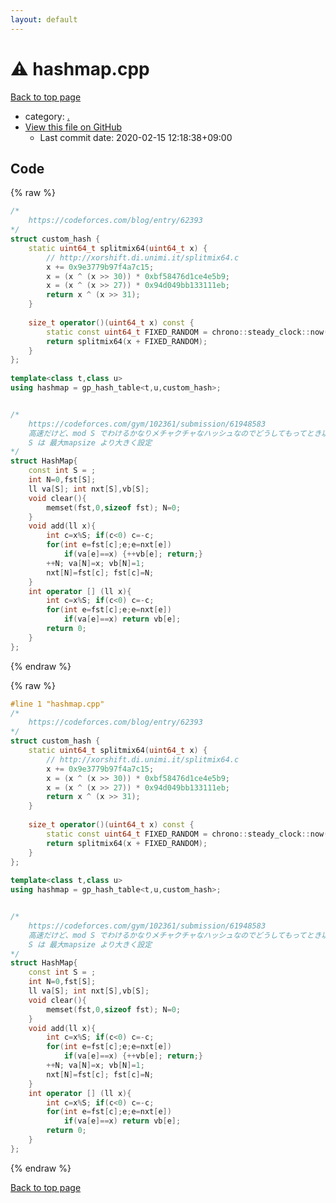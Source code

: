 ```yaml
---
layout: default
---
```


<!-- mathjax config similar to math.stackexchange -->
<script type="text/javascript" async
  src="https://cdnjs.cloudflare.com/ajax/libs/mathjax/2.7.5/MathJax.js?config=TeX-MML-AM_CHTML">
</script>
<script type="text/x-mathjax-config">
  MathJax.Hub.Config({
    TeX: { equationNumbers: { autoNumber: "AMS" }},
    tex2jax: {
      inlineMath: [ ['$','$'] ],
      processEscapes: true
    },
    "HTML-CSS": { matchFontHeight: false },
    displayAlign: "left",
    displayIndent: "2em"
  });
</script>

<script type="text/javascript" src="https://cdnjs.cloudflare.com/ajax/libs/jquery/3.4.1/jquery.min.js"></script>
<script src="https://cdn.jsdelivr.net/npm/jquery-balloon-js@1.1.2/jquery.balloon.min.js" integrity="sha256-ZEYs9VrgAeNuPvs15E39OsyOJaIkXEEt10fzxJ20+2I=" crossorigin="anonymous"></script>
<script type="text/javascript" src="../assets/js/copy-button.js"></script>
<link rel="stylesheet" href="../assets/css/copy-button.css" />


# :warning: hashmap.cpp

<a href="../index.html">Back to top page</a>

* category: <a href="../index.html#5058f1af8388633f609cadb75a75dc9d">.</a>
* <a href="{{ site.github.repository_url }}/blob/master/hashmap.cpp">View this file on GitHub</a>
    - Last commit date: 2020-02-15 12:18:38+09:00




## Code

<a id="unbundled"></a>
{% raw %}
```cpp
/*
	https://codeforces.com/blog/entry/62393
*/
struct custom_hash {
	static uint64_t splitmix64(uint64_t x) {
		// http://xorshift.di.unimi.it/splitmix64.c
		x += 0x9e3779b97f4a7c15;
		x = (x ^ (x >> 30)) * 0xbf58476d1ce4e5b9;
		x = (x ^ (x >> 27)) * 0x94d049bb133111eb;
		return x ^ (x >> 31);
	}
 
	size_t operator()(uint64_t x) const {
		static const uint64_t FIXED_RANDOM = chrono::steady_clock::now().time_since_epoch().count();
		return splitmix64(x + FIXED_RANDOM);
	}
};
 
template<class t,class u>
using hashmap = gp_hash_table<t,u,custom_hash>;


/*
    https://codeforces.com/gym/102361/submission/61948583
	高速だけど、mod S でわけるかなりメチャクチャなハッシュなのでどうしてもってとき以外は使わない
	S は 最大mapsize より大きく設定
*/
struct HashMap{
	const int S = ;
    int N=0,fst[S];
	ll va[S]; int nxt[S],vb[S];
	void clear(){
		memset(fst,0,sizeof fst); N=0;
	}
	void add(ll x){
		int c=x%S; if(c<0) c=-c;
		for(int e=fst[c];e;e=nxt[e])
			if(va[e]==x) {++vb[e]; return;}
		++N; va[N]=x; vb[N]=1;
		nxt[N]=fst[c]; fst[c]=N;
	}
	int operator [] (ll x){
		int c=x%S; if(c<0) c=-c;
		for(int e=fst[c];e;e=nxt[e])
			if(va[e]==x) return vb[e];
		return 0;
	}
};
```
{% endraw %}

<a id="bundled"></a>
{% raw %}
```cpp
#line 1 "hashmap.cpp"
/*
	https://codeforces.com/blog/entry/62393
*/
struct custom_hash {
	static uint64_t splitmix64(uint64_t x) {
		// http://xorshift.di.unimi.it/splitmix64.c
		x += 0x9e3779b97f4a7c15;
		x = (x ^ (x >> 30)) * 0xbf58476d1ce4e5b9;
		x = (x ^ (x >> 27)) * 0x94d049bb133111eb;
		return x ^ (x >> 31);
	}
 
	size_t operator()(uint64_t x) const {
		static const uint64_t FIXED_RANDOM = chrono::steady_clock::now().time_since_epoch().count();
		return splitmix64(x + FIXED_RANDOM);
	}
};
 
template<class t,class u>
using hashmap = gp_hash_table<t,u,custom_hash>;


/*
    https://codeforces.com/gym/102361/submission/61948583
	高速だけど、mod S でわけるかなりメチャクチャなハッシュなのでどうしてもってとき以外は使わない
	S は 最大mapsize より大きく設定
*/
struct HashMap{
	const int S = ;
    int N=0,fst[S];
	ll va[S]; int nxt[S],vb[S];
	void clear(){
		memset(fst,0,sizeof fst); N=0;
	}
	void add(ll x){
		int c=x%S; if(c<0) c=-c;
		for(int e=fst[c];e;e=nxt[e])
			if(va[e]==x) {++vb[e]; return;}
		++N; va[N]=x; vb[N]=1;
		nxt[N]=fst[c]; fst[c]=N;
	}
	int operator [] (ll x){
		int c=x%S; if(c<0) c=-c;
		for(int e=fst[c];e;e=nxt[e])
			if(va[e]==x) return vb[e];
		return 0;
	}
};

```
{% endraw %}

<a href="../index.html">Back to top page</a>

